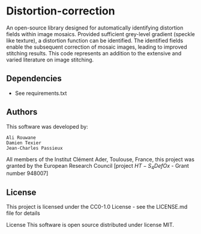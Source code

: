 # Distortion-correction
An open-source library designed for automatically identifying distortion fields within image mosaics.
Provided sufficient grey-level gradient (speckle like texture), a distortion function can be identified. 
The identified fields enable the subsequent correction of mosaic images, leading to improved stitching results. 
This code represents an addition to the extensive and varied literature on image stitching.

## Dependencies

* See requirements.txt 

## Authors
This software was developed by:

    Ali Rouwane 
    Damien Texier 
    Jean-Charles Passieux

All members of the Institut Clément Ader, Toulouse, France, this project was granted by the European Research Council [project $HT-S_{4}DefOx$ - Grant number 948007]

## License
This project is licensed under the  CC0-1.0 License - see the LICENSE.md file for details                  






License
This software is open source distributed under license MIT.
